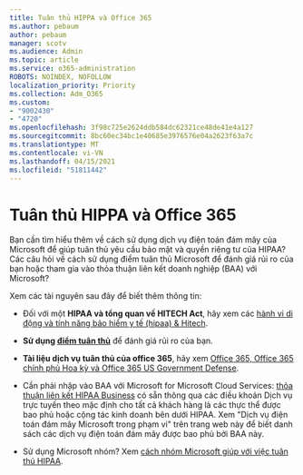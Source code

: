 ```yaml
---
title: Tuân thủ HIPPA và Office 365
ms.author: pebaum
author: pebaum
manager: scotv
ms.audience: Admin
ms.topic: article
ms.service: o365-administration
ROBOTS: NOINDEX, NOFOLLOW
localization_priority: Priority
ms.collection: Adm_O365
ms.custom:
- "9002430"
- "4720"
ms.openlocfilehash: 3f98c725e2624ddb584dc62321ce48de41e4a127
ms.sourcegitcommit: 8bc60ec34bc1e40685e3976576e04a2623f63a7c
ms.translationtype: MT
ms.contentlocale: vi-VN
ms.lasthandoff: 04/15/2021
ms.locfileid: "51811442"
---
```

# <a name="hippa-compliance-and-office-365"></a>Tuân thủ HIPPA và Office 365

Bạn cần tìm hiểu thêm về cách sử dụng dịch vụ điện toán đám mây của Microsoft để giúp tuân thủ yêu cầu bảo mật và quyền riêng tư của HIPAA?  Các câu hỏi về cách sử dụng điểm tuân thủ Microsoft để đánh giá rủi ro của bạn hoặc tham gia vào thỏa thuận liên kết doanh nghiệp (BAA) với Microsoft?  

Xem các tài nguyên sau đây để biết thêm thông tin:

- Đối với một **HIPAA và tổng quan về HITECH Act**, hãy xem các [hành vi di động và tính năng bảo hiểm y tế (hipaa) & Hitech](https://docs.microsoft.com/microsoft-365/compliance/offering-hipaa-hitech?view=o365-worldwide).

- **Sử dụng [điểm tuân thủ](https://docs.microsoft.com/microsoft-365/compliance/offering-hipaa-hitech?view=o365-worldwide#use-microsoft-compliance-score-to-assess-your-risk)** để đánh giá rủi ro của bạn.

- **Tài liệu dịch vụ tuân thủ của office 365**, hãy xem [Office 365, Office 365 chính phủ Hoa kỳ và Office 365 US Government Defense](https://go.microsoft.com/fwlink/p/?LinkID=2077751).

- Cần phải nhập vào BAA với Microsoft for Microsoft Cloud Services: [thỏa thuận liên kết HIPAA Business](https://aka.ms/BAA) có sẵn thông qua các điều khoản Dịch vụ trực tuyến theo mặc định cho tất cả khách hàng là các thực thể được bao phủ hoặc cộng tác kinh doanh bên dưới HIPAA. Xem "Dịch vụ điện toán đám mây Microsoft trong phạm vi" trên trang web này để biết danh sách các dịch vụ điện toán đám mây được bao phủ bởi BAA này.

- Sử dụng Microsoft nhóm? Xem [cách nhóm Microsoft giúp với việc tuân thủ HIPAA](https://www.microsoft.com/microsoft-365/blog/2019/04/30/white-paper-microsoft-teams-healthcare-providers-hipaa-compliance/).
